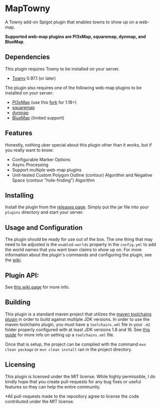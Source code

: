 # MapTowny
A Towny add-on Spigot plugin that enables towns to show up on a web-map.

**Supported web-map plugins are Pl3xMap, squaremap, dynmap, and BlueMap**.

## Dependencies
This plugin requires Towny to be installed on your server.
- [Towny](https://github.com/TownyAdvanced/Towny) 0.97.1 (or later)

The plugin also requires one of the following web-map plugins to be installed on your server:
- [Pl3xMap](https://github.com/pl3xgaming/Pl3xMap) (use this [fork](https://github.com/NeumimTo/Pl3xMap) for 1.18+)
- [squaremap](https://github.com/jpenilla/squaremap)
- [dynmap](https://www.spigotmc.org/resources/dynmap%C2%AE.274/)
- [BlueMap](https://www.spigotmc.org/resources/bluemap.83557/) (limited support)

## Features
Honestly, nothing uber special about this plugin other than it works, but if you really want to know:
- Configurable Marker Options
- Async Processing
- Support multiple web-map plugins
- Unit-tested Custom Polygon Outline (contour) Algorithm and Negative Space (contour "hole-finding") Algorithm

## Installing
Install the plugin from the [releases page](https://github.com/TownyAdvanced/MapTowny/releases). Simply put the jar file into your `plugins` directory and start your server.

## Usage and Configuration
The plugin should be ready for use out of the box. The one thing that may need to be adjusted is the `enabled-worlds` property in the `config.yml` to add the world names that you want town claims to show up on. For more information about the plugin's commands and configuring the plugin, see the [wiki](https://github.com/TownyAdvanced/MapTowny/wiki).

## Plugin API:
See [this wiki page](https://github.com/TownyAdvanced/MapTowny/wiki/MapTowny-API) for more info.

## Building
This plugin is a standard maven project that utilizes the [maven toolchains plugin](https://maven.apache.org/plugins/maven-toolchains-plugin/) in order to build against multiple JDK versions. In order to use the maven toolchains plugin, you must have a `toolchains.xml` file in your `.m2` folder properly configured with at least JDK versions 1.8 and 16. See [this guide](https://maven.apache.org/guides/mini/guide-using-toolchains.html#using-toolchains-in-your-project) for more info on setting up a `toolchains.xml` file. 

Once that is setup, the project can be compiled with the command `mvn clean package` or `mvn clean install` ran in the project directory.

## Licensing
This plugin is licensed under the MIT license. While highly permissible, I do kindly hope that you create pull-requests for any bug fixes or useful features so they can help the entire community.

\*All pull-requests made to the repository agree to license the code contributed under the MIT license.
